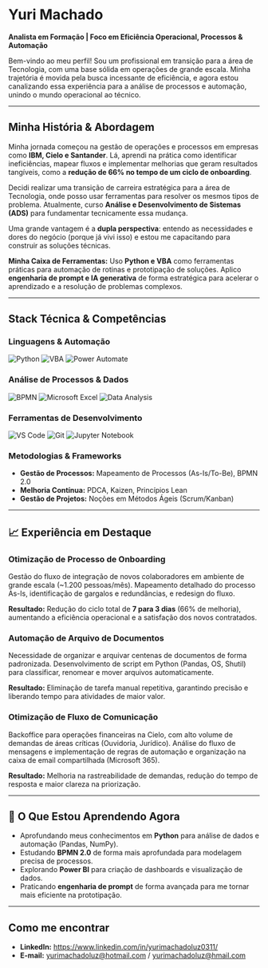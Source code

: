 # Yuri Machado

**Analista em Formação | Foco em Eficiência Operacional, Processos & Automação**

Bem-vindo ao meu perfil! Sou um profissional em transição para a área de Tecnologia, com uma base sólida em operações de grande escala. Minha trajetória é movida pela busca incessante de eficiência, e agora estou canalizando essa experiência para a análise de processos e automação, unindo o mundo operacional ao técnico.

---

## Minha História & Abordagem

Minha jornada começou na gestão de operações e processos em empresas como **IBM, Cielo e Santander**. Lá, aprendi na prática como identificar ineficiências, mapear fluxos e implementar melhorias que geram resultados tangíveis, como a **redução de 66% no tempo de um ciclo de onboarding**.

Decidi realizar uma transição de carreira estratégica para a área de Tecnologia, onde posso usar ferramentas para resolver os mesmos tipos de problema. Atualmente, curso **Análise e Desenvolvimento de Sistemas (ADS)** para fundamentar tecnicamente essa mudança.

Uma grande vantagem é a **dupla perspectiva**: entendo as necessidades e dores do negócio (porque já vivi isso) e estou me capacitando para construir as soluções técnicas.

**Minha Caixa de Ferramentas:** Uso **Python e VBA** como ferramentas práticas para automação de rotinas e prototipação de soluções. Aplico **engenharia de prompt e IA generativa** de forma estratégica para acelerar o aprendizado e a resolução de problemas complexos.

---

## Stack Técnica & Competências

### Linguagens & Automação
![Python](https://img.shields.io/badge/Python-3776AB?style=for-the-badge&logo=python&logoColor=white)
![VBA](https://img.shields.io/badge/VBA-217346?style=for-the-badge&logo=microsoft-excel&logoColor=white)
![Power Automate](https://img.shields.io/badge/Power_Automate-0066FF?style=for-the-badge&logo=microsoft-power-automate&logoColor=white)

### Análise de Processos & Dados
![BPMN](https://img.shields.io/badge/BPMN-2.0-FF6B6B?style=for-the-badge)
![Microsoft Excel](https://img.shields.io/badge/Excel-Avançado-217346?style=for-the-badge&logo=microsoft-excel&logoColor=white)
![Data Analysis](https://img.shields.io/badge/Análise_de_Dados-008080?style=for-the-badge)

### Ferramentas de Desenvolvimento
![VS Code](https://img.shields.io/badge/VS_Code-007ACC?style=for-the-badge&logo=visual-studio-code&logoColor=white)
![Git](https://img.shields.io/badge/Git-F05032?style=for-the-badge&logo=git&logoColor=white)
![Jupyter Notebook](https://img.shields.io/badge/Jupyter-F37626?style=for-the-badge&logo=jupyter&logoColor=white)

### Metodologias & Frameworks
- **Gestão de Processos:** Mapeamento de Processos (As-Is/To-Be), BPMN 2.0
- **Melhoria Contínua:** PDCA, Kaizen, Princípios Lean
- **Gestão de Projetos:** Noções em Métodos Ágeis (Scrum/Kanban)

---

## 📈 Experiência em Destaque

### **Otimização de Processo de Onboarding**
Gestão do fluxo de integração de novos colaboradores em ambiente de grande escala (~1.200 pessoas/mês). 
Mapeamento detalhado do processo As-Is, identificação de gargalos e redundâncias, e redesign do fluxo. 

**Resultado:** Redução do ciclo total de **7 para 3 dias** (66% de melhoria), aumentando a eficiência operacional e a satisfação dos novos contratados.

### **Automação de Arquivo de Documentos**
Necessidade de organizar e arquivar centenas de documentos de forma padronizada. Desenvolvimento de script em Python (Pandas, OS, Shutil) para classificar, renomear e mover arquivos automaticamente.

**Resultado:** Eliminação de tarefa manual repetitiva, garantindo precisão e liberando tempo para atividades de maior valor.

### **Otimização de Fluxo de Comunicação**
Backoffice para operações financeiras na Cielo, com alto volume de demandas de áreas críticas (Ouvidoria, Jurídico). Análise do fluxo de mensagens e implementação de regras de automação e organização na caixa de email compartilhada (Microsoft 365).

**Resultado:** Melhoria na rastreabilidade de demandas, redução do tempo de resposta e maior clareza na priorização.

---

## 🌱 O Que Estou Aprendendo Agora

- Aprofundando meus conhecimentos em **Python** para análise de dados e automação (Pandas, NumPy).
- Estudando **BPMN 2.0** de forma mais aprofundada para modelagem precisa de processos.
- Explorando **Power BI** para criação de dashboards e visualização de dados.
- Praticando **engenharia de prompt** de forma avançada para me tornar mais eficiente na prototipação.

---

## Como me encontrar

- **LinkedIn:** https://www.linkedin.com/in/yurimachadoluz0311/
- **E-mail:** yurimachadoluz@hotmail.com / yurimachadoluz@hmail.com

